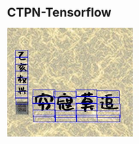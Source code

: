 # CTPN-Tensorflow
![image](https://github.com/bidrager/CTPN-Tensorflow/blob/master/result/result.jpg)
